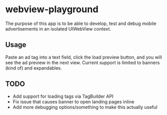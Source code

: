 # webview-playground
The purpose of this app is to be able to develop, test and debug mobile advertisements in an isolated UIWebView context. 


## Usage
Paste an ad tag into a text field, click the load preview button, and you will see the ad preview in the next view. Current support is limited to banners (kind of) and expandables.

## TODO
- Add support for loading tags via TagBuilder API
- Fix issue that causes banner to open landing pages inline
- Add more debugging options/something to make this actually useful
